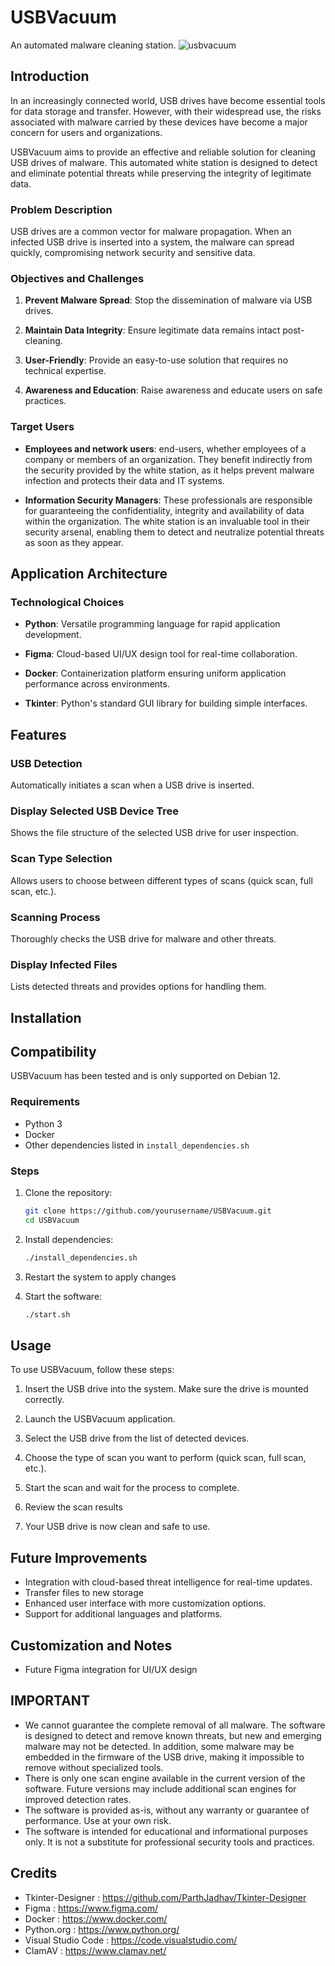 # USBVacuum

An automated malware cleaning station.
![usbvacuum](https://github.com/Vallsp/USBVacuum/assets/145016532/33d703ae-6b31-4df8-a932-4423a548d522)

## Introduction

In an increasingly connected world, USB drives have become essential tools for data storage and transfer. However, with their widespread use, the risks associated with malware carried by these devices have become a major concern for users and organizations.

USBVacuum aims to provide an effective and reliable solution for cleaning USB drives of malware. This automated white station is designed to detect and eliminate potential threats while preserving the integrity of legitimate data.

### Problem Description

USB drives are a common vector for malware propagation. When an infected USB drive is inserted into a system, the malware can spread quickly, compromising network security and sensitive data.

### Objectives and Challenges

1. **Prevent Malware Spread**: Stop the dissemination of malware via USB drives.

2. **Maintain Data Integrity**: Ensure legitimate data remains intact post-cleaning.

3. **User-Friendly**: Provide an easy-to-use solution that requires no technical expertise.

4. **Awareness and Education**: Raise awareness and educate users on safe practices.

### Target Users

- **Employees and network users**: end-users, whether employees of a company or members of an organization. They benefit indirectly from the security provided by the white station, as it helps prevent malware infection and protects their data and IT systems.

- **Information Security Managers**: These professionals are responsible for guaranteeing the confidentiality, integrity and availability of data within the organization. The white station is an invaluable tool in their security arsenal, enabling them to detect and neutralize potential threats as soon as they appear.

## Application Architecture

### Technological Choices

- **Python**: Versatile programming language for rapid application development.

- **Figma**: Cloud-based UI/UX design tool for real-time collaboration.

- **Docker**: Containerization platform ensuring uniform application performance across environments.

- **Tkinter**: Python's standard GUI library for building simple interfaces.

## Features

### USB Detection

Automatically initiates a scan when a USB drive is inserted.

### Display Selected USB Device Tree

Shows the file structure of the selected USB drive for user inspection.

### Scan Type Selection

Allows users to choose between different types of scans (quick scan, full scan, etc.).

### Scanning Process

Thoroughly checks the USB drive for malware and other threats.

### Display Infected Files

Lists detected threats and provides options for handling them.

## Installation

## Compatibility

USBVacuum has been tested and is only supported on Debian 12.

### Requirements

- Python 3
- Docker
- Other dependencies listed in `install_dependencies.sh`

### Steps

1. Clone the repository:
    ```bash
    git clone https://github.com/yourusername/USBVacuum.git
    cd USBVacuum
    ```

2. Install dependencies:
    ```bash
    ./install_dependencies.sh
    ```

4. Restart the system to apply changes

3. Start the software:
    ```bash
    ./start.sh
    ```

## Usage

To use USBVacuum, follow these steps:

1. Insert the USB drive into the system. Make sure the drive is mounted correctly.

2. Launch the USBVacuum application.

3. Select the USB drive from the list of detected devices.

4. Choose the type of scan you want to perform (quick scan, full scan, etc.).

5. Start the scan and wait for the process to complete.

6. Review the scan results

7. Your USB drive is now clean and safe to use.

## Future Improvements

- Integration with cloud-based threat intelligence for real-time updates.
- Transfer files to new storage
- Enhanced user interface with more customization options.
- Support for additional languages and platforms.

## Customization and Notes

- Future Figma integration for UI/UX design

## IMPORTANT

- We cannot guarantee the complete removal of all malware. The software is designed to detect and remove known threats, but new and emerging malware may not be detected. In addition, some malware may be embedded in the firmware of the USB drive, making it impossible to remove without specialized tools.
- There is only one scan engine available in the current version of the software. Future versions may include additional scan engines for improved detection rates.
- The software is provided as-is, without any warranty or guarantee of performance. Use at your own risk.
- The software is intended for educational and informational purposes only. It is not a substitute for professional security tools and practices.

## Credits

- Tkinter-Designer : https://github.com/ParthJadhav/Tkinter-Designer
- Figma : https://www.figma.com/
- Docker : https://www.docker.com/
- Python.org : https://www.python.org/
- Visual Studio Code : https://code.visualstudio.com/
- ClamAV : https://www.clamav.net/
